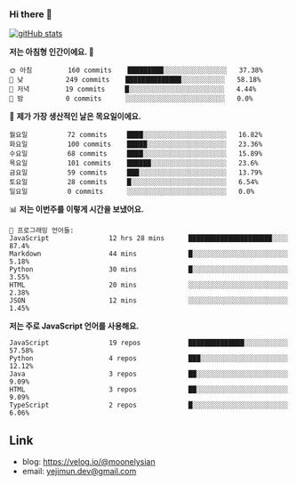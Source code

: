 ### Hi there 👋

<!--
**moonelysian/moonelysian** is a ✨ _special_ ✨ repository because its `README.md` (this file) appears on your GitHub profile.

Here are some ideas to get you started:

- 🔭 I’m currently working on ...
- 🌱 I’m currently learning ...
- 👯 I’m looking to collaborate on ...
- 🤔 I’m looking for help with ...
- 💬 Ask me about ...
- 📫 How to reach me: ...
- 😄 Pronouns: ...
- ⚡ Fun fact: ...
-->

<!-- [![wakatime stats](https://github-readme-stats.vercel.app/api/wakatime?username=moonelysian)](https://github.com/anuraghazra/github-readme-stats) -->

[![gitHub stats](https://github-readme-stats.vercel.app/api?username=moonelysian&show_icons=true)](https://github.com/anuraghazra/github-readme-stats)

<!--START_SECTION:waka-->
**저는 아침형 인간이에요. 🐤** 

```text
🌞 아침         160 commits    █████████░░░░░░░░░░░░░░░░   37.38% 
🌆 낮　         249 commits    ██████████████░░░░░░░░░░░   58.18% 
🌃 저녁         19 commits     █░░░░░░░░░░░░░░░░░░░░░░░░   4.44% 
🌙 밤　         0 commits      ░░░░░░░░░░░░░░░░░░░░░░░░░   0.0%

```
📅 **제가 가장 생산적인 날은 목요일이에요.** 

```text
월요일          72 commits     ████░░░░░░░░░░░░░░░░░░░░░   16.82% 
화요일          100 commits    █████░░░░░░░░░░░░░░░░░░░░   23.36% 
수요일          68 commits     ████░░░░░░░░░░░░░░░░░░░░░   15.89% 
목요일          101 commits    ██████░░░░░░░░░░░░░░░░░░░   23.6% 
금요일          59 commits     ███░░░░░░░░░░░░░░░░░░░░░░   13.79% 
토요일          28 commits     █░░░░░░░░░░░░░░░░░░░░░░░░   6.54% 
일요일          0 commits      ░░░░░░░░░░░░░░░░░░░░░░░░░   0.0%

```


📊 **저는 이번주를 이렇게 시간을 보냈어요.** 

```text
💬 프로그래밍 언어들: 
JavaScript               12 hrs 28 mins      █████████████████████░░░░   87.4% 
Markdown                 44 mins             █░░░░░░░░░░░░░░░░░░░░░░░░   5.18% 
Python                   30 mins             █░░░░░░░░░░░░░░░░░░░░░░░░   3.55% 
HTML                     20 mins             ░░░░░░░░░░░░░░░░░░░░░░░░░   2.38% 
JSON                     12 mins             ░░░░░░░░░░░░░░░░░░░░░░░░░   1.45%

```

**저는 주로 JavaScript 언어를 사용해요.** 

```text
JavaScript               19 repos            ██████████████░░░░░░░░░░░   57.58% 
Python                   4 repos             ███░░░░░░░░░░░░░░░░░░░░░░   12.12% 
Java                     3 repos             ██░░░░░░░░░░░░░░░░░░░░░░░   9.09% 
HTML                     3 repos             ██░░░░░░░░░░░░░░░░░░░░░░░   9.09% 
TypeScript               2 repos             █░░░░░░░░░░░░░░░░░░░░░░░░   6.06%

```



<!--END_SECTION:waka-->


## Link
- blog: https://velog.io/@moonelysian
- email: yejimun.dev@gmail.com

